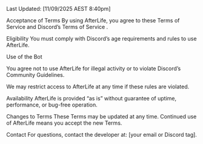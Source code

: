 Last Updated: [11/09/2025 AEST 8:40pm]

Acceptance of Terms
By using AfterLife, you agree to these Terms of Service and Discord’s Terms of Service
.

Eligibility
You must comply with Discord’s age requirements and rules to use AfterLife.

Use of the Bot

You agree not to use AfterLife for illegal activity or to violate Discord’s Community Guidelines.

We may restrict access to AfterLife at any time if these rules are violated.

Availability
AfterLife is provided “as is” without guarantee of uptime, performance, or bug-free operation.

Changes to Terms
These Terms may be updated at any time. Continued use of AfterLife means you accept the new Terms.

Contact
For questions, contact the developer at: [your email or Discord tag].
